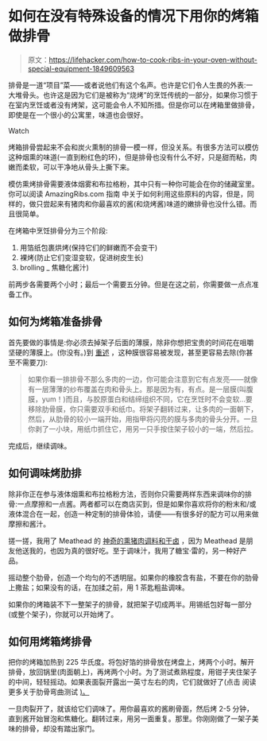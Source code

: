 # 如何在没有特殊设备的情况下用你的烤箱做排骨

> 原文：<https://lifehacker.com/how-to-cook-ribs-in-your-oven-without-special-equipment-1849609563>

排骨是一道“项目”菜——或者说他们有这个名声。也许是它们令人生畏的外表:一大堆骨头。也许这是因为它们是被称为“烧烤”的烹饪传统的一部分，如果你习惯于在室内烹饪或者没有烤架，这可能会令人不知所措。但是你可以在烤箱里做排骨，即使是在一个很小的公寓里，味道也会很好。

Watch

烤箱排骨尝起来不会和炭火熏制的排骨一模一样，但没关系。有很多方法可以模仿这种烟熏的味道(一直到粉红色的环)，但是排骨也没有什么不好，只是甜而粘，肉嫩而柔软，可以干净地从骨头上撕下来。

模仿熏烤排骨需要液体烟雾和布拉格粉，其中只有一种你可能会在你的储藏室里。你可以阅读 AmazingRibs.com 指南 中关于如何利用这些原料的内容，但是，同样的，做只尝起来有猪肉和你最喜欢的酱(和烧烤酱)味道的嫩排骨也没什么错。而且很简单。

在烤箱中烹饪排骨分为三个阶段:

1.  用箔纸包裹烘烤(保持它们的鲜嫩而不会变干)
2.  裸烤(防止它们变湿变软，促进树皮生长)
3.  brolling _ 焦糖化酱汁)

前两步各需要两个小时；最后一个需要五分钟。但是在这之前，你需要做一点点准备工作。

## **如何为烤箱准备排骨**

首先要做的事情是:你必须去掉架子后面的薄膜，除非你想把宝贵的时间花在咀嚼坚硬的薄膜上。(你没有。)到 [重述](https://lifehacker.com/please-remove-the-membrane-before-cooking-ribs-1844052342) ，这种膜很容易被发现，甚至更容易去除(你甚至不需要刀):

> 如果你看一排排骨不那么多肉的一边，你可能会注意到它有点发亮——就像有一层薄薄的纱布覆盖在肉和骨头上。那是因为有，有点。是一层膜(叫腹膜，yum！)而且，与胶原蛋白和结缔组织不同，它在烹饪时不会变软...要移除肋骨膜，你只需要双手和纸巾。将架子翻转过来，让多肉的一面朝下，然后，从肋骨的较小一端开始，用指甲将闪亮的膜与多肉的骨头分开。一旦你剥了一小块，用纸巾抓住它，用另一只手按住架子较小的一端，然后拉。

完成后，继续调味。

## **如何调味烤肋排**

除非你正在参与液体烟熏和布拉格粉方法，否则你只需要两样东西来调味你的排骨:一点摩擦和一点酱。两者都可以在商店买到，但是如果你喜欢将你的粉末和/或液体混合在一起，创造一种定制的排骨体验，请便——有很多好的配方可以用来做摩擦和酱汁。

搓一搓，我用了 Meathead 的 [神奇的熏猪肉调料和干卤](https://amzn.to/3CuXCdW) ，因为 Meathead 是朋友他送我的，也因为真的很好吃。至于调味汁，我用了糖宝·雷的，另一种好产品。

摇动整个肋骨，创造一个均匀的不透明层。如果你的橡胶含有盐，不要在你的肋骨上撒盐；如果没有的话，在加揉之前，用 1 茶匙粗盐调味。

如果你的烤箱装不下一整架子的排骨，就把架子切成两半。用锡纸包好每一部分(或整个架子)，你就可以开始烤了。

## **如何用烤箱烤排骨**

把你的烤箱加热到 225 华氏度。将包好箔的排骨放在烤盘上，烤两个小时。解开排骨，放回锅里(肉面朝上)，再烤两个小时。为了测试煮熟程度，用钳子夹住架子的中间，轻轻摇动。如果表面裂开露出一英寸左右的肉，它们就做好了(点击 阅读更多关于肋骨弯曲测试 [)。](https://amazingribs.com/tested-recipes/pork-ribs-recipes/are-my-ribs-ready-yet/) 

一旦肉裂开了，就该给它们调味了。用你最喜欢的酱刷骨面，然后烤 2-5 分钟，直到酱开始冒泡和焦糖化。翻转过来，用另一面重复。那里。你刚刚做了一架子美味的排骨，却没有踏出家门。
